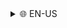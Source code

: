 <details><summary>🌐 EN-US</summary>
  <h1> Power-DoS  </h1> <p/>
Power-DoS is a mini Denial Of Service tool. It features:
  
 * UDP Flooding
 * Multi-threading
 * Fast and small code
 * Interactive text interface
 * Configurable attacks

## How to use it?

Firstly, gitclone it: <p/>
```
git clone https://github.com/hypertonny/BNH-UDP-DDOS
```
Now, get into the cloned directory: <p/>
```
cd BNH-UDP-DDOS
```
And then, simply start the tool using python3 (arguments are still not supported, use the interactive interface instead) <p/>
```
python3 powerdos.py <ip> <port> <packet_size> <threads>
# Or simply
python3 powerdos.py
```
You can initiate it without any parameters, or missing any. It will be prompted to you.
## Disclaimer:
Do NOT commit any illegal activities with it. I am not responsible for any harm caused using this tool. Note that this is a simple tool that alone is hard to cause any real consequences, use it only with educative/learning purposes.
</details>
